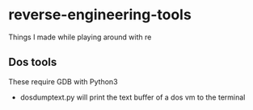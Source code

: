 # reverse-engineering-tools
Things I made while playing around with re

## Dos tools
These require GDB with Python3
* dosdumptext.py will print the text buffer of a dos vm to the terminal
